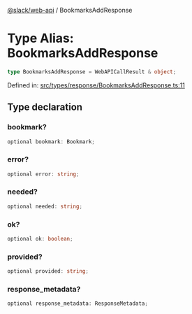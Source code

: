 [@slack/web-api](../index.md) / BookmarksAddResponse

# Type Alias: BookmarksAddResponse

```ts
type BookmarksAddResponse = WebAPICallResult & object;
```

Defined in: [src/types/response/BookmarksAddResponse.ts:11](https://github.com/slackapi/node-slack-sdk/blob/main/packages/web-api/src/types/response/BookmarksAddResponse.ts#L11)

## Type declaration

### bookmark?

```ts
optional bookmark: Bookmark;
```

### error?

```ts
optional error: string;
```

### needed?

```ts
optional needed: string;
```

### ok?

```ts
optional ok: boolean;
```

### provided?

```ts
optional provided: string;
```

### response\_metadata?

```ts
optional response_metadata: ResponseMetadata;
```
